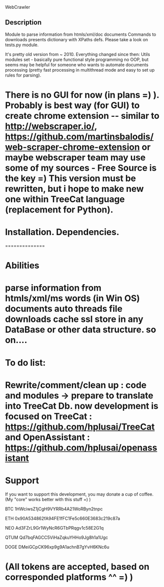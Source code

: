 WebCrawler

Description 
--------------
Module to parse information from htmls/xml/doc documents
Commands to downloads presents dictionary with XPaths defs.
Please take a look on tests.py module.

It's pretty old version from ~ 2010. 
Everything changed since then:
  Utils modules set - basically pure functional style programming no OOP,
  but seems may be helpful for someone who wants to automate documents processing 
    (pretty fast processing in multithread mode and easy to set up rules for parsing).

There is no GUI for now (in plans =) ). 
Probably is best way (for GUI) to create chrome extension 
  -- similar to http://webscraper.io/, https://github.com/martinsbalodis/web-scraper-chrome-extension
or maybe webscraper team may use some of my sources - Free Source is the key =)
This version must be rewritten, but i hope to make new one within TreeCat language (replacement for Python).
==============

Installation. Dependencies.
==============

==============

Abilities
==============
parse information from 
htmls/xml/ms words (in Win OS) documents
auto threads
file downloads
cache 
ssl
store in any DataBase or other data structure.
so on....
==============

To do list:
==============
Rewrite/comment/clean up : code and modules -> prepare to translate into TreeCat Db.
now development is focused on 
  TreeCat : https://github.com/hplusai/TreeCat and
  OpenAssistant : https://github.com/hplusai/openassistant
==============

Support
==============
If you want to support this development, you may donate a cup of coffee. (My "core" works better with this stuff =) )

BTC
1HWciwsZ1jCgH9VYRRb4A21WoRByn2tnpc

ETH
0x90A534862fA94FE1fFC1Fe5c660E3683c219c87a

NEO
Ad3FZrL9Gr1WyNcR6GTbPRqgv1c58E2G1q

QTUM
Qd7bqFAGCC5ViHaZqkuYHHo9Jg8h1a1Ugc

DOGE
DMeiGCpCK96xp9g9A1achnB7gYvH6KNc6u

(All tokens are accepted, based on corresponded platforms ^^ =) )
=============
